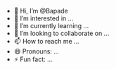 - 👋 Hi, I’m @Bapade
- 👀 I’m interested in ...
- 🌱 I’m currently learning ...
- 💞️ I’m looking to collaborate on ...
- 📫 How to reach me ...
- 😄 Pronouns: ...
- ⚡ Fun fact: ...

<!---
Bapade/Bapade is a ✨ special ✨ repository because its `README.md` (this file) appears on your GitHub profile.
You can click the Preview link to take a look at your changes.
--->
